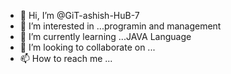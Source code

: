 - 👋 Hi, I’m @GiT-ashish-HuB-7
- 👀 I’m interested in ...programin and management
- 🌱 I’m currently learning ...JAVA Language
- 💞️ I’m looking to collaborate on ...
- 📫 How to reach me ...

<!---
GiT-ashish-HuB-7/GiT-ashish-HuB-7 is a ✨ special ✨ repository because its `README.md` (this file) appears on your GitHub profile.
You can click the Preview link to take a look at your changes.
--->
